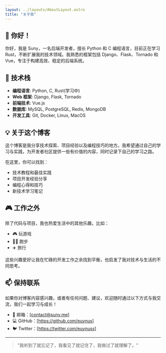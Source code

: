 ```yaml
---
layout: ../layouts/AboutLayout.astro
title: "关于我"
---
```


## 👋 你好！

你好，我是 Suny，一名后端开发者，擅长 Python 和 C 编程语言，目前正在学习 Rust，不断扩展我的技术领域。我熟悉的框架包括 Django、Flask、Tornado 和 Vue，专注于构建高效、稳定的后端系统。

## 🚀 技术栈

- **编程语言**: Python, C, Rust(学习中)
- **Web 框架**: Django, Flask, Tornado
- **前端技术**: Vue.js
- **数据库**: MySQL, PostgreSQL, Redis, MongoDB
- **开发工具**: Git, Docker, Linux, MacOS

## 💡 关于这个博客

这个博客是我分享技术探索、项目经验以及编程技巧的地方。我希望通过自己的学习与实践，为开发者社区提供一些有价值的内容，同时记录下自己的学习之路。

在这里，你可以找到：

- 技术教程和最佳实践
- 项目开发经验分享
- 编程心得和技巧
- 新技术学习笔记

## 🎮 工作之外

除了代码与项目，我也热爱生活中的其他乐趣，比如：

- 🎮 玩游戏
- 🏃‍♂️ 跑步
- ✈️ 旅行

这些兴趣爱好让我在忙碌的开发工作之余找到平衡，也启发了我对技术与生活的不同思考。

## 📫 保持联系

如果你对博客内容感兴趣，或者有任何问题、建议，欢迎随时通过以下方式与我交流，我们一起学习与成长！

- 📧 邮箱：[contact@suny.me]
- 💻 GitHub：[https://github.com/euynus]
- 🐦 Twitter：[https://twitter.com/euynuss]

---

> "我听到了就忘记了，我看见了就记住了，我做过了就理解了。"
